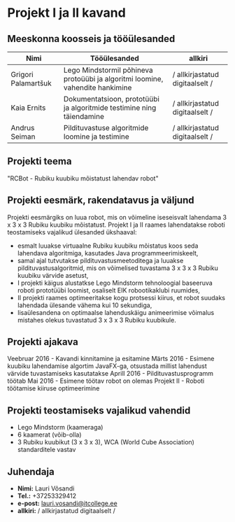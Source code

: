 # Projekt I ja II kavand

## Meeskonna koosseis ja tööülesanded  

| Nimi  | Tööülesanded  | allkiri  |
|---|---|---|
| Grigori Palamartšuk  | Lego Mindstormil põhineva protoüübi ja algoritmi loomine, vahendite hankimine  | / allkirjastatud digitaalselt /  |
| Kaia Ernits  | Dokumentatsioon, prototüübi ja algoritmide testimine ning täiendamine  | / allkirjastatud digitaalselt /  |
| Andrus Seiman  | Pildituvastuse algoritmide loomine ja testimine  | / allkirjastatud digitaalselt /  |

## Projekti teema
"RCBot - Rubiku kuubiku mõistatust lahendav robot"


## Projekti eesmärk, rakendatavus ja väljund
Projekti eesmärgiks on luua robot, mis on võimeline iseseisvalt lahendama 3 x 3 x 3 Rubiku kuubiku mõistatust.
Projekt I ja II raames lahendatakse roboti teostamiseks vajalikud ülesanded ükshaaval:
- esmalt luuakse virtuaalne Rubiku kuubiku mõistatus koos seda lahendava algoritmiga, kasutades Java programmeerimiskeelt,
- samal ajal tutvutakse pildituvastusmeetoditega ja luuakse pildituvastusalgoritmid, mis on võimelised tuvastama 3 x 3 x 3 Rubiku kuubiku värvide asetust,
- I projekti käigus alustatkse Lego Mindstorm tehnoloogial baseeruva roboti prototüübi loomist, osaliselt EIK robootikaklubi ruumides,
- II projekti raames optimeeritakse kogu protsessi kiirus, et robot suudaks lahendada ülesande vähema kui 10 sekundiga,
- lisaülesandena on optimaalse lahenduskäigu animeerimise võimalus mistahes olekus tuvastatud 3 x 3 x 3 Rubiku kuubikule.

## Projekti ajakava
Veebruar 2016 - Kavandi kinnitamine ja esitamine
Märts 2016 - Esimene kuubiku lahendamise algortim JavaFX-ga, otsustada millist lahendust värvide tuvastamiseks kasutatakse
Aprill 2016 - Pildituvastusprogramm töötab
Mai 2016 - Esimene töötav robot on olemas
Projekt II - Roboti töötamise kiiruse optimeerimine

## Projekti teostamiseks vajalikud vahendid
- Lego Mindstorm (kaameraga)
- 6 kaamerat (võib-olla)
- 3 Rubiku kuubikut (3 x 3 x 3), WCA (World Cube Association) standarditele vastav

## Juhendaja
- __Nimi:__  Lauri Võsandi
- __Tel.:__  +37253329412
- __e-post:__  lauri.vosandi@itcollege.ee
- __allkiri:__ / allkirjastatud digitaalselt /
